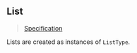 ## List

> [Specification](https://facebook.github.io/graphql/June2018/#sec-Type-System.List)

Lists are created as instances of `ListType`.
